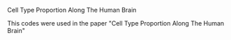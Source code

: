 Cell Type Proportion Along The Human Brain

This codes were used in the paper "Cell Type Proportion Along The Human Brain"
